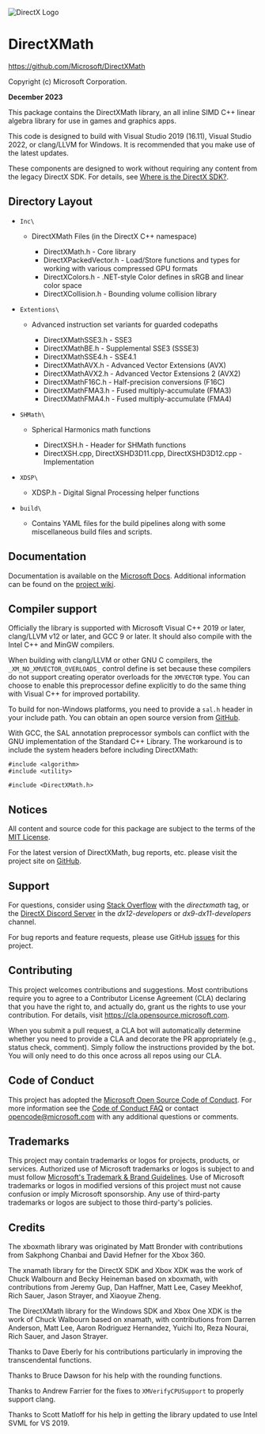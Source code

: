 ![DirectX Logo](https://raw.githubusercontent.com/wiki/Microsoft/DirectXMath/X_jpg.jpg)

# DirectXMath

https://github.com/Microsoft/DirectXMath

Copyright (c) Microsoft Corporation.

**December 2023**

This package contains the DirectXMath library, an all inline SIMD C++ linear algebra library for use in games and graphics apps.

This code is designed to build with Visual Studio 2019 (16.11), Visual Studio 2022, or clang/LLVM for Windows. It is recommended that you make use of the latest updates.

These components are designed to work without requiring any content from the legacy DirectX SDK. For details, see [Where is the DirectX SDK?](https://aka.ms/dxsdk).

## Directory Layout

* ``Inc\``

  + DirectXMath Files (in the DirectX C++ namespace)

    * DirectXMath.h - Core library
    * DirectXPackedVector.h - Load/Store functions and types for working with various compressed GPU formats
    * DirectXColors.h - .NET-style Color defines in sRGB and linear color space
    * DirectXCollision.h - Bounding volume collision library

* ``Extentions\``

  + Advanced instruction set variants for guarded codepaths

    * DirectXMathSSE3.h - SSE3
    * DirectXMathBE.h - Supplemental SSE3 (SSSE3)
    * DirectXMathSSE4.h - SSE4.1
    * DirectXMathAVX.h - Advanced Vector Extensions (AVX)
    * DirectXMathAVX2.h - Advanced Vector Extensions 2 (AVX2)
    * DirectXMathF16C.h - Half-precision conversions (F16C)
    * DirectXMathFMA3.h - Fused multiply-accumulate (FMA3)
    * DirectXMathFMA4.h - Fused multiply-accumulate (FMA4)

* ``SHMath\``

  + Spherical Harmonics math functions

    * DirectXSH.h - Header for SHMath functions
    * DirectXSH.cpp, DirectXSHD3D11.cpp, DirectXSHD3D12.cpp - Implementation

* ``XDSP\``

  + XDSP.h - Digital Signal Processing helper functions

* ``build\``

  + Contains YAML files for the build pipelines along with some miscellaneous build files and scripts.

## Documentation

Documentation is available on the [Microsoft Docs](https://docs.microsoft.com/en-us/windows/desktop/dxmath/directxmath-portal). Additional information can be found on the [project wiki](https://github.com/microsoft/DirectXMath/wiki).

## Compiler support

Officially the library is supported with Microsoft Visual C++ 2019 or later, clang/LLVM v12 or later, and GCC 9 or later. It should also compile with the Intel C++ and MinGW compilers.

When building with clang/LLVM or other GNU C compilers, the ``_XM_NO_XMVECTOR_OVERLOADS_`` control define is set because these compilers do not support creating operator overloads for the ``XMVECTOR`` type. You can choose to enable this preprocessor define explicitly to do the same thing with Visual C++ for improved portability.

To build for non-Windows platforms, you need to provide a ``sal.h`` header in your include path. You can obtain an open source version from [GitHub](https://github.com/dotnet/corert/blob/master/src/Native/inc/unix/sal.h).

With GCC, the SAL annotation preprocessor symbols can conflict with the GNU implementation of the Standard C++ Library. The workaround is to include the system headers before including DirectXMath:

```
#include <algorithm>
#include <utility>

#include <DirectXMath.h>
```

## Notices

All content and source code for this package are subject to the terms of the [MIT License](https://github.com/microsoft/DirectXMath/blob/main/LICENSE).

For the latest version of DirectXMath, bug reports, etc. please visit the project site on [GitHub](https://github.com/microsoft/DirectXMath).

## Support

For questions, consider using [Stack Overflow](https://stackoverflow.com/questions/tagged/directxmath) with the *directxmath* tag, or the [DirectX Discord Server](https://discord.gg/directx) in the *dx12-developers* or *dx9-dx11-developers* channel.

For bug reports and feature requests, please use GitHub [issues](https://github.com/microsoft/DirectXMath/issues) for this project.

## Contributing

This project welcomes contributions and suggestions. Most contributions require you to agree to a Contributor License Agreement (CLA) declaring that you have the right to, and actually do, grant us the rights to use your contribution. For details, visit https://cla.opensource.microsoft.com.

When you submit a pull request, a CLA bot will automatically determine whether you need to provide a CLA and decorate the PR appropriately (e.g., status check, comment). Simply follow the instructions provided by the bot. You will only need to do this once across all repos using our CLA.

## Code of Conduct

This project has adopted the [Microsoft Open Source Code of Conduct](https://opensource.microsoft.com/codeofconduct/). For more information see the [Code of Conduct FAQ](https://opensource.microsoft.com/codeofconduct/faq/) or contact [opencode@microsoft.com](mailto:opencode@microsoft.com) with any additional questions or comments.

## Trademarks

This project may contain trademarks or logos for projects, products, or services. Authorized use of Microsoft trademarks or logos is subject to and must follow [Microsoft's Trademark & Brand Guidelines](https://www.microsoft.com/en-us/legal/intellectualproperty/trademarks/usage/general). Use of Microsoft trademarks or logos in modified versions of this project must not cause confusion or imply Microsoft sponsorship. Any use of third-party trademarks or logos are subject to those third-party's policies.

## Credits

The xboxmath library was originated by Matt Bronder with contributions from Sakphong Chanbai and David Hefner for the Xbox 360.

The xnamath library for the DirectX SDK and Xbox XDK was the work of Chuck Walbourn and Becky Heineman based on xboxmath, with contributions from Jeremy Gup, Dan Haffner, Matt Lee, Casey Meekhof, Rich Sauer, Jason Strayer, and Xiaoyue Zheng.

The DirectXMath library for the Windows SDK and Xbox One XDK is the work of Chuck Walbourn based on xnamath, with contributions from Darren Anderson, Matt Lee, Aaron Rodriguez Hernandez, Yuichi Ito, Reza Nourai, Rich Sauer, and Jason Strayer.

Thanks to Dave Eberly for his contributions particularly in improving the transcendental functions.

Thanks to Bruce Dawson for his help with the rounding functions.

Thanks to Andrew Farrier for the fixes to ``XMVerifyCPUSupport`` to properly support clang.

Thanks to Scott Matloff for his help in getting the library updated to use Intel SVML for VS 2019.
